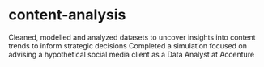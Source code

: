 # content-analysis
Cleaned, modelled and analyzed datasets to uncover insights into content trends to inform strategic decisions
Completed a simulation focused on advising a hypothetical social media client as a Data Analyst at Accenture
